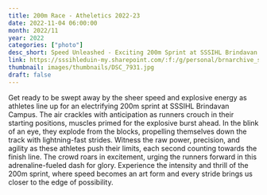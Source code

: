 ```yaml
---
title: 200m Race - Atheletics 2022-23
date: 2022-11-04 06:00:00
month: 2022/11
year: 2022
categories: ["photo"]
desc_short: Speed Unleashed - Exciting 200m Sprint at SSSIHL Brindavan Campus - Explosive Energy and Lightning-Fast Pace
link: https://sssihleduin-my.sharepoint.com/:f:/g/personal/brnarchive_sssihl_edu_in/Erpe2pUKuYVPk5KQnmZmNWQBJ1Teyh6CCeY4CMoDmkpaqQ?e=oqBXc9
thumbnail: images/thumbnails/DSC_7931.jpg
draft: false
---
```


Get ready to be swept away by the sheer speed and explosive energy as athletes line up for an electrifying 200m sprint at SSSIHL Brindavan Campus. The air crackles with anticipation as runners crouch in their starting positions, muscles primed for the explosive burst ahead. In the blink of an eye, they explode from the blocks, propelling themselves down the track with lightning-fast strides. Witness the raw power, precision, and agility as these athletes push their limits, each second counting towards the finish line. The crowd roars in excitement, urging the runners forward in this adrenaline-fueled dash for glory. Experience the intensity and thrill of the 200m sprint, where speed becomes an art form and every stride brings us closer to the edge of possibility.

